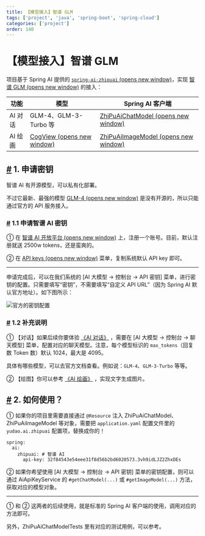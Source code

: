 ```yaml
---
title: 【模型接入】智谱 GLM
tags: ['project', 'java', 'spring-boot', 'spring-cloud']
categories: ['project']
order: 140
---
```

# 【模型接入】智谱 GLM

项目基于 Spring AI 提供的 [`spring-ai-zhipuai`  (opens new window)](https://github.com/spring-projects/spring-ai/tree/main/models/spring-ai-zhipuai)，实现 [智谱 GLM  (opens new window)](https://zhipuai.cn/) 的接入：

 

| 功能 | 模型 | Spring AI 客户端 |
| --- | --- | --- |
| AI 对话 | GLM-4、GLM-3-Turbo 等 | [ZhiPuAiChatModel  (opens new window)](https://github.com/spring-projects/spring-ai/blob/main/models/spring-ai-zhipuai/src/main/java/org/springframework/ai/zhipuai/ZhiPuAiChatModel.java) |
| AI 绘画 | [CogView  (opens new window)](https://github.com/THUDM/CogView) | [ZhiPuAiImageModel  (opens new window)](https://github.com/spring-projects/spring-ai/blob/main/models/spring-ai-zhipuai/src/main/java/org/springframework/ai/zhipuai/ZhiPuAiImageModel.java) |

 ## [#](#_1-申请密钥) 1. 申请密钥

 智谱 AI 有开源模型，可以私有化部署。

 不过它最新、最强的模型 [GLM-4  (opens new window)](https://zhipuai.cn/news/5) 是没有开源的，所以只能通过官方的 API 服务接入。

 ### [#](#_1-1-申请智谱-ai-密钥) 1.1 申请智谱 AI 密钥

 ① 在 [智谱 AI 开放平台  (opens new window)](https://bigmodel.cn/) 上，注册一个账号。目前，默认注册就送 2500w tokens，还是蛮爽的。

 ② 在 [API keys  (opens new window)](https://open.bigmodel.cn/usercenter/apikeys) 菜单，复制系统默认 API key 即可。

 

---

 申请完成后，可以在我们系统的 [AI 大模型 -> 控制台 -> API 密钥] 菜单，进行密钥的配置。只需要填写“密钥”，不需要填写“自定义 API URL”（因为 Spring AI 默认官方地址）。如下图所示：

 ![官方的密钥配置](https://doc.iocoder.cn/img/AI%E6%89%8B%E5%86%8C/%E6%A8%A1%E5%9E%8B%E6%8E%A5%E5%85%A5/%E6%99%BA%E8%B0%B1-%E5%AE%98%E6%96%B9.png)

 ### [#](#_1-2-补充说明) 1.2 补充说明

 ① 【对话】如果后续你要体验 [《AI 对话》](/ai/chat/) ，需要在 [AI 大模型 -> 控制台 -> 聊天模型] 菜单，配置对应的聊天模型。注意，每个模型标识的 `max_tokens`（回复数 Token 数）默认 1024，最大是 4095。

 具体有哪些模型，可以去官方文档查看。例如说：`GLM-4`、`GLM-3-Turbo` 等等。

 ② 【绘图】你可以参考 [《AI 绘画》](/ai/image/) ，实现文字生成图片。

 ## [#](#_2-如何使用) 2. 如何使用？

 ① 如果你的项目里需要直接通过 `@Resource` 注入 ZhiPuAiChatModel、ZhiPuAiImageModel 等对象，需要把 `application.yaml` 配置文件里的 `yudao.ai.zhipuai` 配置项，替换成你的！

 
```
spring:
  ai:
    zhipuai: # 智谱 AI
      api-key: 32f84543e54eee31f8d56b2bd6020573.3vh9idLJZ2ZhxDEs

```
② 如果你希望使用 [AI 大模型 -> 控制台 -> API 密钥] 菜单的密钥配置，则可以通过 AiApiKeyService 的 `#getChatModel(...)` 或 `#getImageModel(...)` 方法，获取对应的模型对象。

 

---

 ① 和 ② 这两者的后续使用，就是标准的 Spring AI 客户端的使用，调用对应的方法即可。

 另外，ZhiPuAiChatModelTests 里有对应的测试用例，可以参考。

